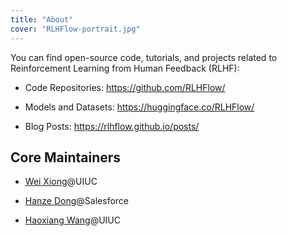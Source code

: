 ```yaml
---
title: "About"
cover: "RLHFlow-portrait.jpg"
---
```




You can find open-source code, tutorials, and projects related to Reinforcement Learning from Human Feedback (RLHF):
      
+ Code Repositories: <https://github.com/RLHFlow/>

+ Models and Datasets: <https://huggingface.co/RLHFlow/>

+ Blog Posts: <https://rlhflow.github.io/posts/>


## Core Maintainers

+ [Wei Xiong](https://weixiongust.github.io/WeiXiongUST/index.html)@UIUC

+ [Hanze Dong](https://hendrydong.github.io)@Salesforce

+ [Haoxiang Wang](https://haoxiangwang.github.io/)@UIUC





